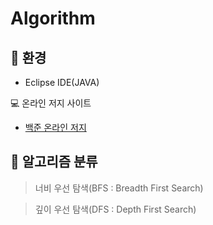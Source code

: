 # Algorithm
:mag_right: 환경
---------------------------------------
- Eclipse IDE(JAVA)

:computer: 온라인 저지 사이트
- [백준 온라인 저지](https://www.acmicpc.net/)

:book: 알고리즘 분류
---------------------------------------
> 너비 우선 탐색(BFS : Breadth First Search)

> 깊이 우선 탐색(DFS : Depth First Search)
